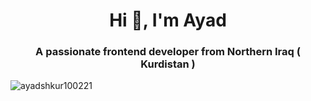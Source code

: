 <h1 align="center">Hi 👋, I'm Ayad</h1>
<h3 align="center">A passionate frontend developer from Northern Iraq ( Kurdistan )</h3>

<p align="center left"> <img align="center" src="https://komarev.com/ghpvc/?username=ayadshkur100221&label=Profile%20views&color=0e75b6&style=flat" alt="ayadshkur100221" /> </p>
